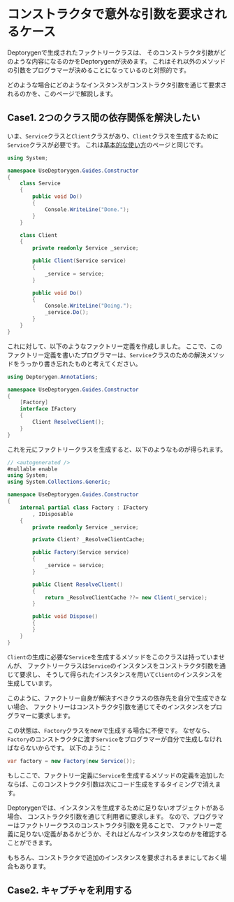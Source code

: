 # コンストラクタで意外な引数を要求されるケース

Deptorygenで生成されたファクトリークラスは、
そのコンストラクタ引数がどのような内容になるのかをDeptorygenが決めます。
これはそれ以外のメソッドの引数をプログラマーが決めることになっているのと対照的です。

どのような場合にどのようなインスタンスがコンストラクタ引数を通じて要求されるのかを、このページで解説します。

## Case1. 2つのクラス間の依存関係を解決したい

いま、`Service`クラスと`Client`クラスがあり、`Client`クラスを生成するために`Service`クラスが必要です。
これは[基本的な使い方](./BasicStyle.md)のページと同じです。

```csharp
using System;

namespace UseDeptorygen.Guides.Constructor
{
	class Service
	{
		public void Do()
		{
			Console.WriteLine("Done.");
		}
	}

	class Client
	{
		private readonly Service _service;

		public Client(Service service)
		{
			_service = service;
		}

		public void Do()
		{
			Console.WriteLine("Doing.");
			_service.Do();
		}
	}
}
```

これに対して、以下のようなファクトリー定義を作成しました。
ここで、このファクトリー定義を書いたプログラマーは、`Service`クラスのための解決メソッドをうっかり書き忘れたものと考えてください。

```csharp
using Deptorygen.Annotations;

namespace UseDeptorygen.Guides.Constructor
{
	[Factory]
	interface IFactory
	{
		Client ResolveClient();
	}
}
```

これを元にファクトリークラスを生成すると、以下のようなものが得られます。

```csharp
// <autogenerated />
#nullable enable
using System;
using System.Collections.Generic;

namespace UseDeptorygen.Guides.Constructor
{
	internal partial class Factory : IFactory
		, IDisposable
	{
		private readonly Service _service;

		private Client? _ResolveClientCache;

		public Factory(Service service)
		{
			_service = service;
		}

		public Client ResolveClient()
		{
			return _ResolveClientCache ??= new Client(_service);
		}

		public void Dispose()
		{
		}
	}
}
```

`Client`の生成に必要な`Service`を生成するメソッドをこのクラスは持っていませんが、
ファクトリークラスは`Service`のインスタンスをコンストラクタ引数を通じて要求し、
そうして得られたインスタンスを用いて`Client`のインスタンスを生成しています。

このように、ファクトリー自身が解決すべきクラスの依存先を自分で生成できない場合、
ファクトリーはコンストラクタ引数を通じてそのインスタンスをプログラマーに要求します。

この状態は、`Factory`クラスをnewで生成する場合に不便です。
なぜなら、`Factory`のコンストラクタに渡す`Service`をプログラマーが自分で生成しなければならないからです。
以下のように：

```csharp
var factory = new Factory(new Service());
```

もしここで、ファクトリー定義に`Service`を生成するメソッドの定義を追加したならば、このコンストラクタ引数は次にコード生成をするタイミングで消えます。

Deptorygenでは、インスタンスを生成するために足りないオブジェクトがある場合、
コンストラクタ引数を通じて利用者に要求します。
なので、プログラマーはファクトリークラスのコンストラクタ引数を見ることで、
ファクトリー定義に足りない定義があるかどうか、それはどんなインスタンスなのかを確認することができます。

もちろん、コンストラクタで追加のインスタンスを要求されるままにしておく場合もあります。

## Case2. キャプチャを利用する

